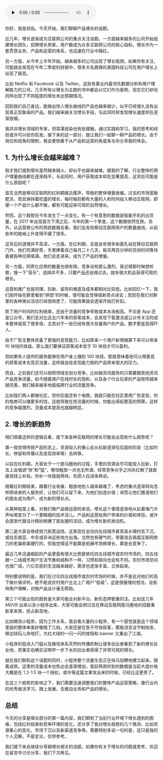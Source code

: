 <audio id="audio" title="08 | 产品增长越来越难，到底应该怎么办？" controls="" preload="none"><source id="mp3" src="https://static001.geekbang.org/resource/audio/04/ad/042a22ceb3598c88286a39b2faa2f3ad.mp3"></audio>

你好，我是邱岳。今天开始，我们聊聊产品增长的话题。

近几年，增长逐渐成为互联网公司的重点关注话题。一方面越来越多的公司开始组建增长团队，招聘增长黑客，用户数成为众多互联网公司的核心指标。增长作为一套贯穿业务、产品和运营的体系，也迅速在行业中蹿红。

另一方面，从今年上半年开始，越来越多的公司出现了增长瓶颈。如果你有关注，可能就会发现在今年二季度的财报中，很多大名鼎鼎的美国科技公司在用户增长上出现了疲态。

比如 Netflix 和 Facebook 以及 Twitter，这些有着业内最领先数据分析和用户理解能力的公司，几乎所有以增长为主题的书中都会以它们作为案例，现在它们却也同样出现了不同程度的增长未达预期情况。

回到我们自己身边，能做出惊人增长曲线的产品也越来越少，似乎已经很久没有出现真正现象级的产品。我们越来越关注增长手段，与此同时却发现增长速度却在逐渐放缓。

我并非增长领域的专家，但耳濡目染也有些接触，通过实践和学习，我的思考和经验或许可以给你启发。接下来的这一部分，就让我们一起聊一聊产品的增长。由于岗位和视角的限制，我会更侧重于从产品和运营的角度来与你分享我的体会。

## 1. 为什么增长会越来越难？

刚才我们提到增长虽然越来越火，却似乎也越来越难。据我的了解，行业整体的用户增量曲线都在逐渐趋平，与此同时，用户获取成本却在显著提高，这背后可能是什么原因呢？

首先当然是移动互联网的红利期接近尾声，导致的整体增量放缓。过去的市场宽敞肥沃，而且保持着旺盛的增长，每时每刻都有大量的人和时间投入移动互联网，即便一个产品什么都不做，都有可能迎来可观的自然增长。

然而，这个趋势在今年发生了一点变化，有一个有意思的数据是智能手机的出货量，在 2017 年出现首次下滑之后，今年的第一个季度，这个数据依然在跌。另外，从运营商公布的网民数据去看，我们会发现移动互联网用户的数量曲线，从前些年的陡峭上升变得平缓了很多。

这背后的道理并不高深，一方面，在红利期，总是会有很多新面孔站在移动互联网门外，他们充满好奇，手里捧着自己每月二十几天，每天两百分钟的空闲时间等待着被各种应用填满。他们会走进来，成为了产品的增量。

另一方面，同质化应用的数量也很有限，竞争没有那么激烈。我记得那时候想听歌，搜一下“音乐”，选择并不多，只要产品还说得过去，就有很大机会获得可观的增长。

运营和推广也是同理，拉新、留存的难度及成本都相对比较低。比如回忆一下，我们刚开始在群里看到“拼团”的时候，很可能会觉得很新奇点进去；而现在我们对群里的各种类似活动已经很熟悉了，可能效果就会逐渐开始打折扣。

除了用户时间的红利结束，还由于流量的竞争导致成本水涨船高。不论是 App 还是公众号，我们去对比这五六年来的获客成本，会发现下载激活或公众号关注的成本整体提高了很多倍，尤其对于一些已经有很大存量用户的产品，数字更是高得吓人。

由于广告主整体具备了更强的变现能力，比如原来一个用户新增摊算下来可以带来 10 块钱的收益，那么我们要保证获客成本低于 10 块钱才可以盈利。

但如果有人提供的服务能够在用户身上赚到 100 块钱，那就意味着他可以用更高的获客成本去竞买流量，这样就会给变现能力弱的产品带来很大的压力。

而且，之前我们还可以按照领域去划分竞争，比如做资讯服务的只需要跟其他资讯产品竞争流量，如今随着用户在线时长的饱和，以及各个行业玩家的产品矩阵越来越完善，我们越来越多地面临跨行业的流量竞争。

比如我们两人都做社区，但你后面还有个电商，我就只能在社区里用广告变现，你的电商可以赚更多的钱，这就导致在抢流量的时候，你能出得起更高的预算。这样的竞争越激烈，流量成本提高也就越明显。

## 2. 增长的新趋势

咱们顺着这样的逻辑去看，接下来各种互联网的增长可能会出现些什么趋势呢？

第一我觉得传统产品形态上，资源投入的重心会从拉新逐渐往后面的阶段（比如时长、停留和传播以及变现效率等）去转移。

以前在红利期，大家处于一个跑马圈地的过程，手里的资源会尽可能投入拉新，打法上会强调“快”和“猛”，哪怕粗放一点也无所谓。经常竞争对手之间杀红眼了就直接烧钱上补贴，你补一块我就两块，先把人拉进来再说。

随着红利期结束，跟着行业发展，粗放地抢人越来越难了，考虑的重点逐渐转向怎样把进来的人服务好，让他们可以留下来，为他们创造价值；进而让他们邀请他们的朋友成为用户，成为新的增长点。

从某种程度上看，对我们做产品做运营的来说，增长这个事情逐渐地从扯着嗓门大声吆喝变为了一个更精细的技术活儿。产品和运营给用户带来的价值和体验，或许会逐渐代替设计精妙刷爆了朋友圈的活动，成为增长新的发动机。

第二是大家会继续努力拓宽战场，这表现在会往四五线城市甚至县乡镇村去下沉，或往东南亚、中东或非洲这些地方出海。当然也有硬气的，带着钱去美国互联网势力的老巢欧美硬打的，但我觉得这不能算是拓展市场换增长，算是去竞争了。

最近几年迅速崛起的产品里面有很大比例是依托四五线城市或农村市场的，四五线跟一二线城市用户生活节奏和结构不一样，习惯和取向也会有不同。农村市场空间也很广阔，六亿农民的生活越来越好，需求也逐渐丰富、立体起来。

特别要说明的是，我们在讨论四五线城市或农村市场的时候，并不是去对他们的高下做价值评判，绝不能说农村用户比北上广用户“低级”，这是很傲慢的想法，会影响用户理解，对做产品设计毫无帮助。

第三个可能出现的趋势是大家可能会对新平台、新形态押更重的注。比如这几年 AR/VR 出来以及小程序出来，大家可能会把过去在移动互联网跑马圈地的招数重新拿来用，抢占新高地。

比如微信小程序，因为工作关系，我会看大量的小程序，有一个感觉就是这个领域里面的整体审美好像糙了几档，大家还是在急于尽快获客，模板消息没节制地发，擦边球玩儿命地打，大红大绿的一闪一闪的按钮和 banner 又重出了江湖。

小程序的低进入门槛以及微信体系天然的传播机制让很多创业者看到了新的增长处女地，而事实也确实证明早一步下水的创业者获得了非常可观的增长。

就在我们聊到这个话题的同时，小程序整个流量生态正在快马加鞭地建立起来。随着成熟，这里的流量成本也势必会逐渐增加，我前两周听到的数据是当前大盘价格大概是在 1.2-1.5 块一个授权，或许等这篇文章发出来的时候，已经比这更贵了。

在这三个趋势的影响之下，我们需要迅速调整我们的整体产品运营策略，像行业内的优秀做法学习，跟上发展，去推动业务和产品的增长。

## 总结

今天的分享是增长部分的第一篇内容，我们聊到了当前行业环境下增长遇到的困难，包括红利结束和竞争环境的变化，还分享了我对增长趋势的几个猜测，比如资源重心的变化、市场下沉以及新渠道竞争等。需要特别多说一句的是，这只是我的个人见解，不是定论，仅供参考。

我们接下来会继续分享跟增长相关的话题，如果你有关于增长的问题或思考，欢迎在留言中讨论分享，我们下次再见。


